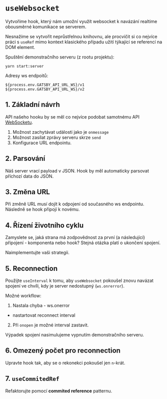 # `useWebsocket`
Vytvoříme hook, který nám umožní využít websocket k navázání realtime obousměrné komunikace se serverem.

Nesnažíme se vytvořit neprůstřelnou knihovnu,
ale procvičit si co nejvíce práci s `useRef` mimo kontext klasického případu užití týkající se referencí na DOM element.


Spuštění demonstračního serveru (z rootu projektu):

```
yarn start:server
```
Adresy ws endpoitů:

```
${process.env.GATSBY_API_URL_WS}/v1
${process.env.GATSBY_API_URL_WS}/v2
```

## 1. Základní návrh

API našeho hooku by se měl co nejvíce podobat samotnému API [WebSocketu](https://developer.mozilla.org/en-US/docs/Web/API/WebSocket).

1. Možnost zachytávat události jako je `onmessage`
2. Možnost zasílat zprávy serveru skrze `send`
3. Konfigurace URL endpointu.

## 2. Parsování
Náš server vrací payload v JSON. Hook by měl automaticky parsovat příchozí data do JSON.

## 3. Změna URL
Při změně URL musí dojít k odpojení od současného ws endpointu. Následně se hook připojí k novému.

## 4. Řízení životního cyklu
Zamyslete se, jaká strana má zodpovědnost za první (a následující) připojení - komponenta nebo hook?
Stejná otázka platí o ukončení spojení.

Naimplementujte vaši strategii.

## 5. Reconnection

Použijte `useInterval` k tomu, aby `useWebsocket` pokoušel znovu navázat spojení ve chvíli,
kdy je server nedostupný (`ws.onrerror`).

Možné workflow:

1. Nastala chyba - ws.onerror
- nastartovat reconnect interval

2. Při `onopen` je možné interval zastavit.


Výpadek spojení nasimulujeme vypnutím demonstračního serveru.

## 6. Omezený počet pro reconnection

Upravte hook tak, aby se o rekonekci pokoušel jen `n`-krát.

## 7. `useCommitedRef`
Refaktorujte pomocí __commited reference__ patternu.

